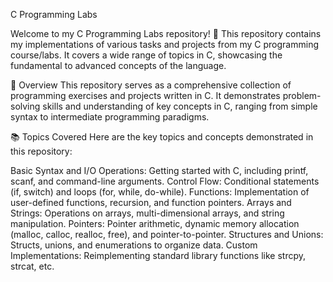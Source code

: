 
C Programming Labs

Welcome to my C Programming Labs repository! 🎉 This repository contains my implementations of various tasks and projects from my C programming course/labs. It covers a wide range of topics in C, showcasing the fundamental to advanced concepts of the language.

📖 Overview
This repository serves as a comprehensive collection of programming exercises and projects written in C. It demonstrates problem-solving skills and understanding of key concepts in C, ranging from simple syntax to intermediate programming paradigms.

📚 Topics Covered
Here are the key topics and concepts demonstrated in this repository:

Basic Syntax and I/O Operations: Getting started with C, including printf, scanf, and command-line arguments.
Control Flow: Conditional statements (if, switch) and loops (for, while, do-while).
Functions: Implementation of user-defined functions, recursion, and function pointers.
Arrays and Strings: Operations on arrays, multi-dimensional arrays, and string manipulation.
Pointers: Pointer arithmetic, dynamic memory allocation (malloc, calloc, realloc, free), and pointer-to-pointer.
Structures and Unions: Structs, unions, and enumerations to organize data.
Custom Implementations: Reimplementing standard library functions like strcpy, strcat, etc.
